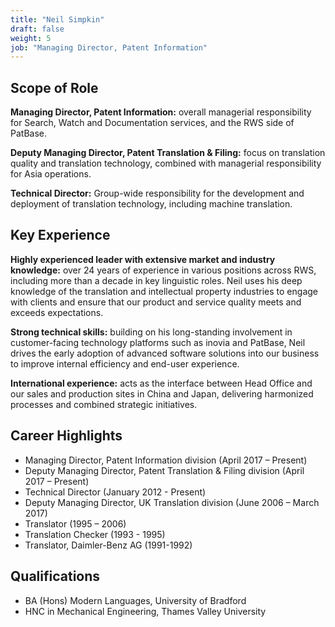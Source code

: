 ```yaml
---
title: "Neil Simpkin"
draft: false
weight: 5
job: "Managing Director, Patent Information"
---
```

## Scope of Role
**Managing Director, Patent Information:** overall managerial responsibility for Search, Watch and Documentation services, and the RWS side of PatBase.

**Deputy Managing Director, Patent Translation & Filing:** focus on translation quality and translation technology, combined with managerial responsibility for Asia operations.

**Technical Director:** Group-wide responsibility for the development and deployment of translation technology, including machine translation.

## Key Experience
**Highly experienced leader with extensive market and industry knowledge:** over 24 years of experience in various positions across RWS, including more than a decade in key linguistic roles. Neil uses his deep knowledge of the translation and intellectual property industries to engage with clients and ensure that our product and service quality meets and exceeds expectations.

**Strong technical skills:** building on his long-standing involvement in customer-facing technology platforms such as inovia and PatBase, Neil drives the early adoption of advanced software solutions into our business to improve internal efficiency and end-user experience.

**International experience:** acts as the interface between Head Office and our sales and production sites in China and Japan, delivering harmonized processes and combined strategic initiatives.

## Career Highlights
* Managing Director, Patent Information division (April 2017 – Present)
* Deputy Managing Director, Patent Translation & Filing division (April 2017 – Present)
* Technical Director (January 2012 - Present)
* Deputy Managing Director, UK Translation division (June 2006 – March 2017)
* Translator (1995 – 2006)
* Translation Checker (1993 - 1995)
* Translator, Daimler-Benz AG (1991-1992)

## Qualifications
* BA (Hons) Modern Languages, University of Bradford
* HNC in Mechanical Engineering, Thames Valley University
